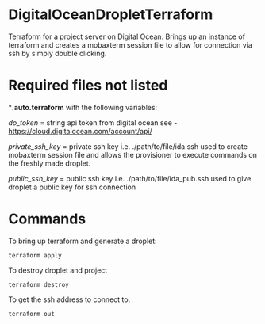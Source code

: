 # DigitalOceanDropletTerraform
Terraform for a project server on Digital Ocean.
Brings up an instance of terraform and creates a mobaxterm session file to allow for connection via ssh by simply double clicking.

# Required files not listed

***.auto.terraform** with the following variables: 

*do_token* = string api token from digital ocean see - https://cloud.digitalocean.com/account/api/

*private_ssh_key* = private ssh key i.e. ./path/to/file/ida.ssh used to create mobaxterm session file and allows the provisioner to execute commands on the freshly made droplet.

*public_ssh_key* = public ssh key i.e. ./path/to/file/ida_pub.ssh used to give droplet a public key for ssh connection


# Commands
To bring up terraform and generate a droplet:
```
terraform apply
```

To destroy droplet and project
```
terraform destroy
```

To get the ssh address to connect to.
```
terraform out
```
